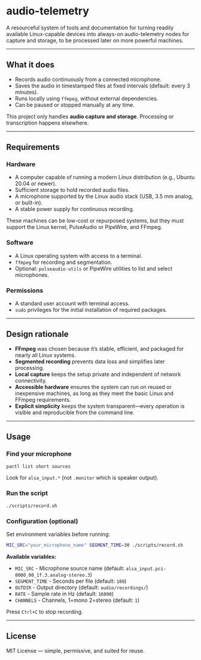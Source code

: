 # audio-telemetry

A resourceful system of tools and documentation for turning readily available Linux-capable devices into always-on audio-telemetry nodes for capture and storage, to be processed later on more powerful machines.

---

## What it does

- Records audio continuously from a connected microphone.  
- Saves the audio in timestamped files at fixed intervals (default: every 3 minutes).  
- Runs locally using `ffmpeg`, without external dependencies.  
- Can be paused or stopped manually at any time.  

This project only handles **audio capture and storage**. Processing or transcription happens elsewhere.

---

## Requirements

### Hardware
- A computer capable of running a modern Linux distribution (e.g., Ubuntu 20.04 or newer).  
- Sufficient storage to hold recorded audio files.  
- A microphone supported by the Linux audio stack (USB, 3.5 mm analog, or built-in).  
- A stable power supply for continuous recording.  

These machines can be low-cost or repurposed systems, but they must support the Linux kernel, PulseAudio or PipeWire, and FFmpeg.

### Software
- A Linux operating system with access to a terminal.  
- `ffmpeg` for recording and segmentation.  
- Optional: `pulseaudio-utils` or PipeWire utilities to list and select microphones.  

### Permissions
- A standard user account with terminal access.  
- `sudo` privileges for the initial installation of required packages.

---

## Design rationale

- **FFmpeg** was chosen because it’s stable, efficient, and packaged for nearly all Linux systems.  
- **Segmented recording** prevents data loss and simplifies later processing.  
- **Local capture** keeps the setup private and independent of network connectivity.  
- **Accessible hardware** ensures the system can run on reused or inexpensive machines, as long as they meet the basic Linux and FFmpeg requirements.  
- **Explicit simplicity** keeps the system transparent—every operation is visible and reproducible from the command line.

---

## Usage

### Find your microphone
```bash
pactl list short sources
```
Look for `alsa_input.*` (not `.monitor` which is speaker output).

### Run the script
```bash
./scripts/record.sh
```

### Configuration (optional)
Set environment variables before running:

```bash
MIC_SRC="your_microphone_name" SEGMENT_TIME=30 ./scripts/record.sh
```

**Available variables:**
- `MIC_SRC` - Microphone source name (default: `alsa_input.pci-0000_00_1f.3.analog-stereo.3`)
- `SEGMENT_TIME` - Seconds per file (default: `180`)
- `OUTDIR` - Output directory (default: `audio/recordings/`)
- `RATE` - Sample rate in Hz (default: `16000`)
- `CHANNELS` - Channels, 1=mono 2=stereo (default: `1`)

Press `Ctrl+C` to stop recording.

---

## License

MIT License — simple, permissive, and suited for reuse.